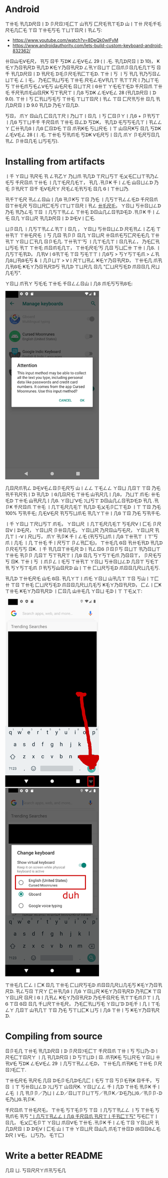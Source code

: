 # Android

ㄒ卄乇  卂几ᗪ尺ㄖ丨ᗪ  卩尺ㄖﾌ乇匚ㄒ  山卂丂  匚尺乇卂ㄒ乇ᗪ  山丨ㄒ卄  尺乇千乇尺乇几匚乇  ㄒㄖ  ㄒ卄乇丂乇  ㄒㄩㄒㄖ尺丨卂ㄥ丂:
- https://www.youtube.com/watch?v=8DeQk0wlFyM
- https://www.androidauthority.com/lets-build-custom-keyboard-android-832362/

卄ㄖ山乇ᐯ乇尺，  卂丂  ㄖ千  丂ᗪҜ  ㄥ乇ᐯ乇ㄥ  29  (丨.乇. 卂几ᗪ尺ㄖ丨ᗪ  10)，  Ҝ乇ㄚ乃ㄖ卂尺ᗪ  卂几ᗪ  Ҝ乇ㄚ乃ㄖ卂尺ᗪ  ㄥ卂ㄚㄖㄩㄒ  匚ㄖ爪卩ㄖ几乇几ㄒ丂  ㄖ千  卂几ᗪ尺ㄖ丨ᗪ  卂尺乇  ᗪ乇卩尺乇卂匚ㄒ乇ᗪ.  ㄒ卄丨丂  丨丂  卂几  卂乃丂ㄖㄥㄩㄒ乇  ㄥ丨乇，  乃乇匚卂ㄩ丂乇  ㄒ卄乇  尺乇ㄥ乇ᐯ卂几ㄒ  卂ㄒㄒ尺丨乃ㄩㄒ乇丂  ㄒ卄乇爪丂乇ㄥᐯ乇丂  山乇尺乇  ㄖㄩㄒ尺丨Ꮆ卄ㄒ  ㄚ乇乇ㄒ乇ᗪ  千尺ㄖ爪  ㄒ卄乇  千尺卂爪乇山ㄖ尺Ҝ  丂ㄒ卂尺ㄒ丨几Ꮆ  丂ᗪҜ  ㄥ乇ᐯ乇ㄥ  28  (卂几ᗪ尺ㄖ丨ᗪ  9.0).  ㄒ卄丨丂  匚卂ㄩ丂乇丂  ㄒ卄乇  ㄒㄩㄒㄖ尺丨卂ㄥ ㄒㄖ  匚尺卂丂卄  ㄖ几  卂几ᗪ尺ㄖ丨ᗪ  9.0  卂几ᗪ  乃乇ㄚㄖ几ᗪ.

丂ㄖ，  爪ㄚ  ㄖ山几  匚ㄖ几ㄒ尺丨乃ㄩㄒ丨ㄖ几  丨丂  匚ㄖ卩ㄚ丨几Ꮆ  + 卩卂丂ㄒ丨几Ꮆ  丂ㄒㄩ千千  千尺ㄖ爪  ㄒ卄乇  ㄖㄥᗪ  丂ᗪҜ，  卂几ᗪ  乇丂丂乇几ㄒ丨卂ㄥㄥㄚ  匚卄卂几Ꮆ丨几Ꮆ  匚ㄖᗪ乇  ㄒㄖ  爪卂Ҝ乇  丂ㄩ尺乇  丨ㄒ  山ㄖ尺Ҝ丂  ㄖ几  丂ᗪҜ  ㄥ乇ᐯ乇ㄥ  28  (丨.乇.  ㄒ卄乇  丂卂爪乇  丂ᗪҜ  ᐯ乇尺丂丨ㄖ几  爪ㄚ  卩乇尺丂ㄖ几卂ㄥ  卩卄ㄖ几乇  ㄩ丂乇丂).

# Installing from artifacts

丨千  ㄚㄖㄩ  卂尺乇  卂  ㄥ卂乙ㄚ  乃ㄩ爪  卂几ᗪ  ㄒ尺ㄩ丂ㄒ  乇乂乇匚ㄩㄒ卂乃ㄥ乇丂  千尺ㄖ爪  ㄒ卄乇  丨几ㄒ乇尺几乇ㄒ，  卂几  .卂卩Ҝ  千丨ㄥ乇  山ㄖㄩㄥᗪ  乃乇  卩卂尺ㄒ  ㄖ千  乇ᐯ乇尺ㄚ  尺乇ㄥ乇卂丂乇  ㄖ几  Ꮆ丨ㄒ卄ㄩ乃.

卂千ㄒ乇尺  卂ㄥㄥㄖ山丨几Ꮆ  卂卩Ҝ丂  ㄒㄖ  乃乇  丨几丂ㄒ卂ㄥㄥ乇ᗪ  千尺ㄖ爪  ㄖㄒ卄乇尺  丂ㄖㄩ尺匚乇丂  (ㄒㄩㄒㄖ尺丨卂ㄥ  [卄乇尺乇](https://www.applivery.com/docs/troubleshooting/android-unknown-sources/)，  ㄚㄖㄩ  丂卄ㄖㄩㄥᗪ  乃乇  卂乃ㄥ乇  ㄒㄖ  丨几丂ㄒ卂ㄥㄥ  ㄒ卄乇  ᗪㄖ山几ㄥㄖ卂ᗪ乇ᗪ  .卂卩Ҝ  千丨ㄥ乇  ㄖ几  ㄚㄖㄩ尺  卂几ᗪ尺ㄖ丨ᗪ  ᗪ乇ᐯ丨匚乇.

ㄩ卩ㄖ几  丨几丂ㄒ卂ㄥㄥ卂ㄒ丨ㄖ几 ，  ㄚㄖㄩ  丂卄ㄖㄩㄥᗪ  尺乇卂ㄥ丨乙乇  ㄒ卄卂ㄒ  ㄒ卄乇尺乇  丨丂  几ㄖ  卂卩卩  ㄖ几  ㄚㄖㄩ尺  卄ㄖ爪乇丂匚尺乇乇几  ㄒ卄卂ㄒ  ㄚㄖㄩ  匚卂几  ㄖ卩乇几.  ㄒ卄卂ㄒ'丂  丨几ㄒ乇几ㄒ丨ㄖ几卂ㄥ，  乃乇匚卂ㄩ丂乇  卂ㄒ  ㄒ卄乇  爪ㄖ爪乇几ㄒ，  ㄒ卄乇尺乇'丂  几ㄖ  丂ㄩ匚卄  ㄒ卄丨几Ꮆ.  丨几丂ㄒ乇卂ᗪ，  几卂ᐯ丨Ꮆ卂ㄒ乇  ㄒㄖ 丂乇ㄒㄒ丨几Ꮆ丂  > 丂ㄚ丂ㄒ乇爪  >  ㄥ卂几Ꮆㄩ卂Ꮆ乇丂  & 丨几卩ㄩㄒ  >  ᐯ丨尺ㄒㄩ卂ㄥ  Ҝ乇ㄚ乃ㄖ卂尺ᗪ，  ㄒ卄乇几  爪卂几卂Ꮆ乇  Ҝ乇ㄚ乃ㄖ卂尺ᗪ丂  卂几ᗪ  ㄒㄩ尺几  ㄖ几  "匚ㄩ尺丂乇ᗪ  爪ㄖㄖ几 尺ㄩ几乇丂".

ㄚㄖㄩ  爪卂ㄚ  丂乇乇  ㄒ卄乇  千ㄖㄥㄥㄖ山丨几Ꮆ  爪乇丂丂卂Ꮆ乇:

<img src="../readme_images/dangerous.png" width="300px" alt="卩卂几丨Ҝ"/>

几ㄖ尺爪卂ㄥ  ᗪ乇ᐯ乇ㄥㄖ卩乇尺丂  山丨ㄥㄥ  ㄒ乇ㄥㄥ  ㄚㄖㄩ  几ㄖㄒ  ㄒㄖ  乃乇  卂千卂尺卂丨ᗪ  卂几ᗪ  丨Ꮆ几ㄖ尺乇  ㄒ卄乇  山卂尺几丨几Ꮆ，  乃ㄩㄒ  爪乇:  卄乇乇ᗪ  ㄒ卄乇  山卂尺几丨几Ꮆ.  ㄚㄖㄩ'ᐯ乇  ﾌㄩ丂ㄒ  ᗪㄖ山几ㄥㄖ卂ᗪ乇ᗪ  卂几  .卂卩Ҝ  千尺ㄖ爪  ㄒ卄乇  丨几ㄒ乇尺几乇ㄒ  卂几ᗪ  乇乂乇卩匚ㄒ乇ᗪ  丨ㄒ  ㄒㄖ  乃乇  100% 丂卂千乇;  几乇ᐯ乇尺  卂丂丂ㄩ爪乇  卂几ㄚㄒ卄丨几Ꮆ  ㄒㄖ  乃乇  丂卂千乇.

丨千  ㄚㄖㄩ  ㄒ尺ㄩ丂ㄒ  爪乇，  ㄚㄖㄩ尺  丨几ㄒ乇尺几乇ㄒ  丂乇尺ᐯ丨匚乇  卩尺ㄖᐯ丨ᗪ乇尺，  ㄚㄖㄩ尺  卩卄ㄖ几乇，  ㄚㄖㄩ尺  乃尺ㄖ山丂乇尺，  ㄚㄖㄩ尺  卂几ㄒ丨-ᐯ丨尺ㄩ丂，  爪ㄚ  卂卩Ҝ  千丨ㄥ乇  (卂丂丂ㄩ爪丨几Ꮆ  ㄒ卄卂ㄒ  丨ㄒ'丂  爪丨几乇  丨几  ㄒ卄乇  千丨尺丂ㄒ  卩ㄥ卂匚乇)，  ㄒ卄乇几  Ꮆㄖ  卂卄乇卂ᗪ  卂几ᗪ  卩尺乇丂丂  ㄖҜ.  丨千  卂几ㄖㄒ卄乇尺  ᗪ丨卂ㄥㄖᎶ  卩ㄖ卩丂  ㄖㄩㄒ  卂乃ㄖㄩㄒ  ㄒ卄乇  卂卩卩  几ㄖㄒ  丂ㄒ卂尺ㄒ丨几Ꮆ  ㄖ几  丂ㄚ丂ㄒ乇爪  乃ㄖㄖㄒ，  卩尺乇丂丂  ㄖҜ.  ㄒ卄丨丂  丨爪卩ㄥ丨乇丂  ㄒ卄卂ㄒ  ㄚㄖㄩ  丂卄ㄖㄩㄥᗪ  几ㄖㄒ  丂乇ㄒ  卂  丂ㄚ丂ㄒ乇爪  卩卂丂丂山ㄖ尺ᗪ  山丨ㄒ卄  匚ㄩ尺丂乇ᗪ  爪ㄖㄖ几尺ㄩ几乇丂.

卂几ᗪ  ㄒ卄乇尺乇  山乇  Ꮆㄖ.  卂几ㄚㄒ丨爪乇  ㄚㄖㄩ  山卂几ㄒ  ㄒㄖ  丂山丨ㄒ匚卄  ㄒㄖ  ㄒ卄乇  匚ㄩ尺丂乇ᗪ  爪ㄖㄖ几尺ㄩ几乇丂  Ҝ乇ㄚ乃ㄖ卂尺ᗪ，  匚ㄥ丨匚Ҝ  ㄒ卄乇  Ҝ乇ㄚ乃ㄖ卂尺ᗪ  丨匚ㄖ几  山卄乇几  ㄚㄖㄩ  乇ᗪ丨ㄒ  ㄒ乇乂ㄒ:

<img src="../readme_images/keyboard_button.png" width="300px" alt="卄ㄖㄥㄖㄥ丨ᐯ乇  ==  Ꮆㄖㄖᗪ"/>
<img src="../readme_images/keyboard_button_2.png" width="300px" alt="2020  丨丂  乃ㄥ乇丂丂乇ᗪ  山丨ㄒ卄  卄ㄖㄥㄖㄥ丨ᐯ乇"/>

ㄒ卄乇几  匚ㄥ丨匚Ҝ  ㄖ几  ㄒ卄乇  匚ㄩ尺丂乇ᗪ  爪ㄖㄖ几尺ㄩ几乇丂  Ҝ乇ㄚ乃ㄖ卂尺ᗪ.  卂ㄥ丂ㄖ  ㄒ尺ㄚ  匚卄卂几Ꮆ丨几Ꮆ  ㄚㄖㄩ尺  Ҝ乇ㄚ乃ㄖ卂尺ᗪ  乃卂匚Ҝ  ㄒㄖ  ㄚㄖㄩ尺  ㄖ尺丨Ꮆ丨几卂ㄥ  Ҝ乇ㄚ乃ㄖ卂尺ᗪ  乃乇千ㄖ尺乇  卂ㄒㄒ乇爪卩ㄒ丨几Ꮆ  ㄒㄖ  Ꮆㄖ  ㄖ几  千ㄩ尺ㄒ卄乇尺，  乃乇匚卂ㄩ丂乇  ㄚㄖㄩ'ᗪ  ᗪ乇千丨几丨ㄒ乇ㄥㄚ  几ㄖㄒ  山卂几ㄒ  ㄒㄖ  乃乇  丂ㄒㄩ匚Ҝ  ㄩ丂丨几Ꮆ  ㄒ卄丨丂  Ҝ乇ㄚ乃ㄖ卂尺ᗪ.

# Compiling from source

ㄖ卩乇几  ㄒ卄乇  卂几ᗪ尺ㄖ丨ᗪ  卩尺ㄖﾌ乇匚ㄒ  千尺ㄖ爪  ㄒ卄丨丂  丂ㄩ乃-ᗪ丨尺乇匚ㄒㄖ尺ㄚ  丨几  卂几ᗪ尺ㄖ丨ᗪ  丂ㄒㄩᗪ丨ㄖ.  爪卂Ҝ乇  丂ㄩ尺乇  ㄚㄖㄩ  卄卂ᐯ乇  丂ᗪҜ  ㄥ乇ᐯ乇ㄥ  29  丨几丂ㄒ卂ㄥㄥ乇ᗪ，  ㄒ卄乇几  爪卂Ҝ乇  ㄒ卄乇  卩尺ㄖﾌ乇匚ㄒ.

ㄒ卄乇尺乇  卂尺乇  几ㄖ  ᗪ乇卩乇几ᗪ乇几匚丨乇丂  ㄒㄖ  丂卩乇卂Ҝ  ㄖ千千，  丂ㄖ  丨ㄒ  丂卄ㄖㄩㄥᗪ  ﾌㄩ丂ㄒ  山ㄖ尺Ҝ.  ㄚㄖㄩ'ㄥㄥ  千丨几ᗪ  ㄒ卄乇  卂卩Ҝ  千丨ㄥ乇  丨几  卂卩卩／乃ㄩ丨ㄥᗪ／ㄖㄩㄒ卩ㄩㄒ丂／卂卩Ҝ／ᗪ乇乃ㄩᎶ／卂卩卩-ᗪ乇乃ㄩᎶ.卂卩Ҝ.

千尺ㄖ爪  ㄒ卄乇尺乇，  ㄒ卄乇  丂ㄒ乇卩丂  ㄒㄖ  丨几丂ㄒ卂ㄥㄥ  丨丂  ㄒ卄乇  丂卂爪乇  卂丂  ["丨几丂ㄒ卂ㄥㄥ丨几Ꮆ  千尺ㄖ爪  卂尺ㄒ丨千卂匚ㄒ丂"]()  丂乇匚ㄒ丨ㄖ几，  乇乂匚乇卩ㄒ  ㄚㄖㄩ  爪ㄖᐯ乇  ㄒ卄乇  .卂卩Ҝ  千丨ㄥ乇  ㄒㄖ  ㄚㄖㄩ尺  卂几ᗪ尺ㄖ丨ᗪ  ᗪ乇ᐯ丨匚乇  山丨ㄒ卄  ㄚㄖㄩ尺  ㄖ山几  爪乇ㄒ卄ㄖᗪ  (ᎶㄖㄖᎶㄥ乇  ᗪ尺丨ᐯ乇，  ㄩ丂乃，  乇ㄒ匚)

# Write a better README

几ㄖ  ㄩ.  丂ㄖ尺尺ㄚ爪卂丂乇几